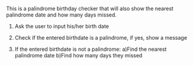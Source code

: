 This is a palindrome birthday checker that will also show the
nearest palindrome date and how many days missed.

1. Ask the user to input his/her birth date

2. Check if the entered birthdate is a palindrome, if yes, show a message

3. If the entered birthdate is not a palindrome:
   a)Find the nearest palindrome date
   b)Find how many days they missed
